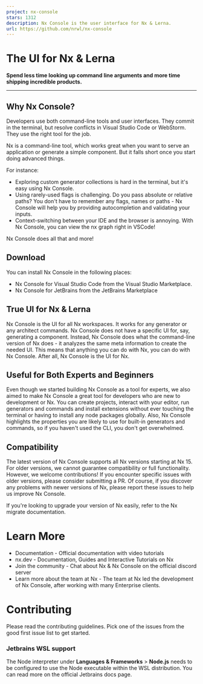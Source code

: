 ```yaml
---
project: nx-console
stars: 1312
description: Nx Console is the user interface for Nx & Lerna.
url: https://github.com/nrwl/nx-console
---
```


The UI for Nx & Lerna
=====================

**Spend less time looking up command line arguments and more time shipping incredible products.**

* * *

Why Nx Console?
---------------

Developers use both command-line tools and user interfaces. They commit in the terminal, but resolve conflicts in Visual Studio Code or WebStorm. They use the right tool for the job.

Nx is a command-line tool, which works great when you want to serve an application or generate a simple component. But it falls short once you start doing advanced things.

For instance:

-   Exploring custom generator collections is hard in the terminal, but it's easy using Nx Console.
-   Using rarely-used flags is challenging. Do you pass absolute or relative paths? You don't have to remember any flags, names or paths - Nx Console will help you by providing autocompletion and validating your inputs.
-   Context-switching between your IDE and the browser is annoying. With Nx Console, you can view the nx graph right in VSCode!

Nx Console does all that and more!

Download
--------

You can install Nx Console in the following places:

-   Nx Console for Visual Studio Code from the Visual Studio Marketplace.
-   Nx Console for JetBrains from the JetBrains Marketplace

True UI for Nx & Lerna
----------------------

Nx Console is the UI for all Nx workspaces. It works for any generator or any architect commands. Nx Console does not have a specific UI for, say, generating a component. Instead, Nx Console does what the command-line version of Nx does - it analyzes the same meta information to create the needed UI. This means that anything you can do with Nx, you can do with Nx Console. After all, Nx Console is the UI for Nx.

Useful for Both Experts and Beginners
-------------------------------------

Even though we started building Nx Console as a tool for experts, we also aimed to make Nx Console a great tool for developers who are new to development or Nx. You can create projects, interact with your editor, run generators and commands and install extensions without ever touching the terminal or having to install any node packages globally. Also, Nx Console highlights the properties you are likely to use for built-in generators and commands, so if you haven't used the CLI, you don't get overwhelmed.

Compatibility
-------------

The latest version of Nx Console supports all Nx versions starting at Nx 15. For older versions, we cannot guarantee compatibility or full functionality. However, we welcome contributions! If you encounter specific issues with older versions, please consider submitting a PR. Of course, if you discover any problems with newer versions of Nx, please report these issues to help us improve Nx Console.

If you're looking to upgrade your version of Nx easily, refer to the Nx migrate documentation.

Learn More
==========

-   Documentation - Official documentation with video tutorials
-   nx.dev - Documentation, Guides and Interactive Tutorials on Nx
-   Join the community - Chat about Nx & Nx Console on the official discord server
-   Learn more about the team at Nx - The team at Nx led the development of Nx Console, after working with many Enterprise clients.

Contributing
============

Please read the contributing guidelines. Pick one of the issues from the good first issue list to get started.

### Jetbrains WSL support

The Node interpreter under **Languages & Frameworks** > **Node.js** needs to be configured to use the Node executable within the WSL distribution. You can read more on the official Jetbrains docs page.
